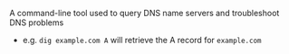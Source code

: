 A command-line tool used to query DNS name servers and troubleshoot DNS problems 
- e.g. `dig example.com A` will retrieve the A record for `example.com`